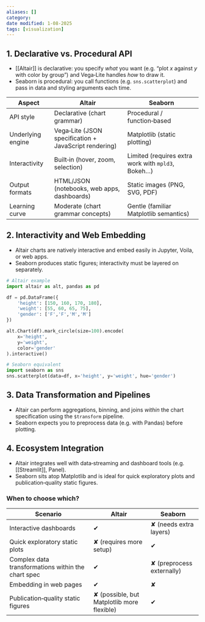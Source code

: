 ```yaml
---
aliases: []
category:
date modified: 1-08-2025
tags: [visualization]
---
```


## 1. Declarative vs. Procedural API

* [[Altair]] is declarative: you specify *what* you want (e.g. “plot *x* against *y* with color by group”) and Vega‑Lite handles *how* to draw it.
* Seaborn is procedural: you call functions (e.g. `sns.scatterplot`) and pass in data and styling arguments each time.

| Aspect            | Altair                                                | Seaborn                                            |
| ----------------- | ----------------------------------------------------- | -------------------------------------------------- |
| API style         | Declarative (chart grammar)                           | Procedural / function‑based                        |
| Underlying engine | Vega‑Lite (JSON specification + JavaScript rendering) | Matplotlib (static plotting)                       |
| Interactivity     | Built‑in (hover, zoom, selection)                     | Limited (requires extra work with `mpld3`, Bokeh…) |
| Output formats    | HTML/JSON (notebooks, web apps, dashboards)           | Static images (PNG, SVG, PDF)                      |
| Learning curve    | Moderate (chart grammar concepts)                     | Gentle (familiar Matplotlib semantics)             |

## 2. Interactivity and Web Embedding

* Altair charts are natively interactive and embed easily in Jupyter, Voila, or web apps.
* Seaborn produces static figures; interactivity must be layered on separately.

```python
# Altair example
import altair as alt, pandas as pd

df = pd.DataFrame({
    'height': [150, 160, 170, 180],
    'weight': [55, 60, 65, 75],
    'gender': ['F','F','M','M']
})

alt.Chart(df).mark_circle(size=100).encode(
    x='height',
    y='weight',
    color='gender'
).interactive()
```

```python
# Seaborn equivalent
import seaborn as sns
sns.scatterplot(data=df, x='height', y='weight', hue='gender')
```

## 3. Data Transformation and Pipelines

* Altair can perform aggregations, binning, and joins *within* the chart specification using the `$transform` pipeline.
* Seaborn expects you to preprocess data (e.g. with Pandas) before plotting.

## 4. Ecosystem Integration

* Altair integrates well with data‑streaming and dashboard tools (e.g. [[Streamlit]], Panel).
* Seaborn sits atop Matplotlib and is ideal for quick exploratory plots and publication‑quality static figures.

### When to choose which?

| Scenario                                           | Altair                                     | Seaborn                   |
| -------------------------------------------------- | ------------------------------------------ | ------------------------- |
| Interactive dashboards                             | ✔︎                                         | ✘ (needs extra layers)    |
| Quick exploratory static plots                     | ✘ (requires more setup)                    | ✔︎                        |
| Complex data transformations within the chart spec | ✔︎                                         | ✘ (preprocess externally) |
| Embedding in web pages                             | ✔︎                                         | ✘                         |
| Publication‑quality static figures                 | ✘ (possible, but Matplotlib more flexible) | ✔︎                        |


